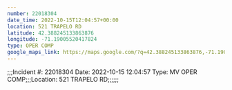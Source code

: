```yaml
---
number: 22018304
date_time: 2022-10-15T12:04:57+00:00
location: 521 TRAPELO RD
latitude: 42.388245133863876
longitude: -71.19005520417824
type: OPER COMP
google_maps_link: https://maps.google.com/?q=42.388245133863876,-71.19005520417824
---
```


;;;Incident #: 22018304  Date: 2022-10-15 12:04:57   Type: MV OPER COMP;;;Location: 521 TRAPELO RD;;;;;;

